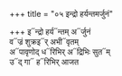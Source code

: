 +++
title = "०५ इन्द्रो हर्यन्तमर्जुनं"

+++
इ᳓न्द्रो हर्य᳓न्तम् अ᳓र्जुनं  
व᳓ज्रं शुक्रइ᳓र् अभी᳓वृतम्  
अ᳓पावृणोद् ध᳓रिभिर् अ᳓द्रिभिः सुत᳓म्  
उ᳓द् गा᳓ ह᳓रिभिर् आजत